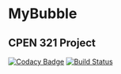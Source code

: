 # MyBubble
## CPEN 321 Project
[![Codacy Badge](https://app.codacy.com/project/badge/Grade/b1535279deab48cbb4665d7c66f5c902)](https://www.codacy.com?utm_source=github.com&amp;utm_medium=referral&amp;utm_content=emilydeutsch/MyBubble&amp;utm_campaign=Badge_Grade)
[![Build Status](https://travis-ci.org/emilydeutsch/MyBubble.svg?branch=master)](https://travis-ci.org/emilydeutsch/MyBubble)
